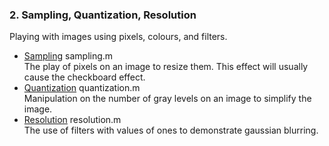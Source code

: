 ### 2. Sampling, Quantization, Resolution
Playing with images using pixels, colours, and filters.

* [Sampling](../2.%20Sampling,%20Quantization,%20Resolution/sampling.m) sampling.m  
    The play of pixels on an image to resize them. This effect will usually cause the checkboard effect.
* [Quantization](../2.%20Sampling,%20Quantization,%20Resolution/quantization.m) quantization.m  
    Manipulation on the number of gray levels on an image to simplify the image.
* [Resolution](../2.%20Sampling,%20Quantization,%20Resolution/resolution.m) resolution.m  
    The use of filters with values of ones to demonstrate gaussian blurring.
